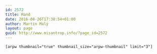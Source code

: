 ```yaml
---
id: 2572
title: Rand
date: 2016-08-26T17:38:54+01:00
author: Martin Malý
layout: page
guid: http://www.misantrop.info/?page_id=2572
---
```

    [arpw thumbnail="true" thumbnail_size="arpw-thumbnail" limit="3"]